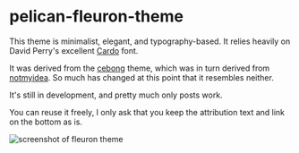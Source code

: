 # pelican-fleuron-theme #

This theme is minimalist, elegant, and typography-based. It relies heavily on
David Perry's excellent [Cardo](http://scholarsfonts.net/cardofnt.html) font.

It was derived from the
[cebong](https://github.com/getpelican/pelican-themes/tree/master/cebong)
theme, which was in turn derived from
[notmyidea](https://github.com/getpelican/pelican-themes/tree/master/notmyidea-cms).
So much has changed at this point that it resembles neither.

It's still in development, and pretty much only posts work.

You can reuse it freely, I only ask that you keep the attribution text and link on the bottom as is.

![screenshot of fleuron theme](https://github.com/makmanalp/fleuron/raw/master/screenshot.png)
